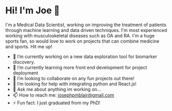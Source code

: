 # Hi! I'm Joe 👋

I'm a Medical Data Scientist, working on improving the treatment of patients through machine learning and data driven techniques. I'm most experienced working with musculoskeletal diseases such as OA and RA. I'm a huge sports fan, so would love to work on projects that can combine medicine and sports. Hit me up!

- 🔭 I’m currently working on a new data exploration tool for biomarker discovery.
- 🌱 I’m currently learning more front end development for project deployment
- 👯 I’m looking to collaborate on any fun projects out there!
- 🤔 I’m looking for help with integrating python and React.js!
- 💬 Ask me about anything im working on...
- 📫 How to reach me: josephpmblair@gmail.com
- ⚡ Fun fact: I just graduated from my PhD!

<!--
**JoeBlair/JoeBlair** is a ✨ _special_ ✨ repository because its `README.md` (this file) appears on your GitHub profile.


